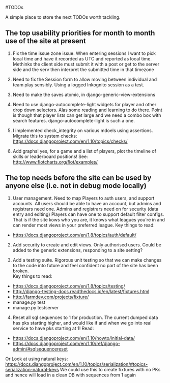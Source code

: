 #TODOs

A simple place to store the next TODOs worth tackling. 

## The top usability priorities for month to month use of the site at present

1. Fix the time issue zone issue. When entering sessions I want to pick local time and have it recorded as UTC and reported as local time.
	Methinks the client side must submit it with a post or get to the server side and the serv then interpret the submitted time in that timezone
 
2. Need to fix the Session form to allow moving between individual and team play sensibly. Using a logged Inkognito session as a test.

3. Need to make the saves atomic, in django-generic-view-extensions

4. Need to use django-autocomplete-light widgets for player and other drop down selectors. Alas some reading and learning to do there. 
	Point is though that player lists can get large and we need a combo box with search features. django-autocomplete-light is such a one.
	
5. I implemented check_integrity on various mdoels using assertions. Migrate this to system checks:
	https://docs.djangoproject.com/en/1.10/topics/checks/
	
6. Add graphs! yes, for a game and a list of players, plot the timeline of skills or leaderboard positions! See: 
	http://www.flotcharts.org/flot/examples/

## The top needs before the site can be used by anyone else (i.e. not in debug mode locally)

1. User management. Need to map Players to auth users, and support accounts. 
All users should be able to have an account, but admins and registrars need one.
Admins and registrars need on for security (data entry and editing)
Players can have one to support default filter configs. That is if the 
site kows who you are, it knows what leagues you're in and can render most views 
in your preferred league.
Key things to read:
* https://docs.djangoproject.com/en/1.8/topics/auth/default/

2. Add security to create and edit views. Only authorised users. Could be added to the generic extensions, 
responding to a site setting?

3. Add a testing suite. Rigorous unit testing so that we can make changes to the code into future and feel 
confident no part of the site has been broken.  
Key things to read: 
* https://docs.djangoproject.com/en/1.8/topics/testing/
* http://django-testing-docs.readthedocs.io/en/latest/fixtures.html
* http://farmdev.com/projects/fixture/
* manage.py test
* manage.py testserver

4. Reset all sql sequences to 1 for production.
The current dumped data has pks starting higher, and would like if and when we go into real service to have pks starting at 1!
Read: 
* https://docs.djangoproject.com/en/1.10/howto/initial-data/
* https://docs.djangoproject.com/en/1.10/ref/django-admin/#sqlsequencereset

Or Look at using natural keys:
	https://docs.djangoproject.com/en/1.10/topics/serialization/#topics-serialization-natural-keys
	We could use this to create fixtures with no PKs and hence will load in a clean DB with sequences from 1 again 